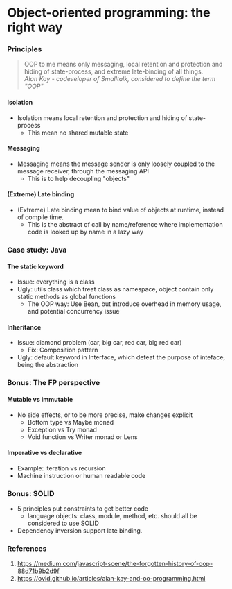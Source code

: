 # Object-oriented programming: the right way

### Principles 
> OOP to me means only messaging, local retention and protection and hiding of state-process, and extreme late-binding of all things.
<br><i>Alan Kay - codeveloper of Smalltalk, considered to define the term "OOP" </i>

#### Isolation
- Isolation means local retention and protection and hiding of state-process
    - This mean no shared mutable state

#### Messaging
- Messaging means the message sender is only loosely coupled to the message receiver, through the messaging API
    - This is to help decoupling "objects"

#### (Extreme) Late binding
- (Extreme) Late binding mean to bind value of objects at runtime, instead of compile time.
    - This is the abstract of call by name/reference where implementation code is looked up by name in a lazy way

### Case study: Java

#### The static keyword
- Issue: everything is a class
- Ugly: utils class which treat class as namespace, object contain only static methods as global functions
    - The OOP way: Use Bean, but introduce overhead in memory usage, and potential concurrency issue

#### Inheritance
- Issue: diamond problem (car, big car, red car, big red car)
    - Fix: Composition pattern
- Ugly: default keyword in Interface, which defeat the purpose of inteface, being the abstraction

### Bonus: The FP perspective

#### Mutable vs immutable
- No side effects, or to be more precise, make changes explicit
    - Bottom type vs Maybe monad
    - Exception vs Try monad
    - Void function vs Writer monad or Lens

#### Imperative vs declarative
- Example: iteration vs recursion
- Machine instruction or human readable code

### Bonus: SOLID
- 5 principles put constraints to get better code
    - language objects: class, module, method, etc. should all be considered to use SOLID
- Dependency inversion support late binding.


### References
1. https://medium.com/javascript-scene/the-forgotten-history-of-oop-88d71b9b2d9f
1. https://ovid.github.io/articles/alan-kay-and-oo-programming.html
